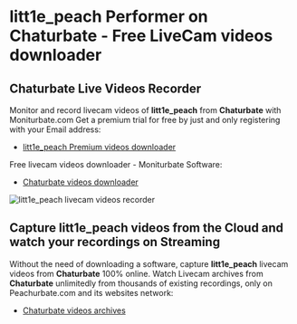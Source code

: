 # litt1e_peach Performer on Chaturbate - Free LiveCam videos downloader

## Chaturbate Live Videos Recorder

Monitor and record livecam videos of **litt1e_peach** from **Chaturbate** with Moniturbate.com
Get a premium trial for free by just and only registering with your Email address:
* [litt1e_peach Premium videos downloader](https://moniturbate.com/request-demo-licence-key.html)

Free livecam videos downloader - Moniturbate Software:
* [Chaturbate videos downloader](https://moniturbate.com/moniturbate-download-software.html)

![litt1e_peach livecam videos recorder](https://peachurnet.com/templates/moniturbate-software.png)


## Capture litt1e_peach videos from the Cloud and watch your recordings on Streaming

Without the need of downloading a software, capture **litt1e_peach** livecam videos from **Chaturbate** 100% online.
Watch Livecam archives from **Chaturbate** unlimitedly from thousands of existing recordings, only on Peachurbate.com and its websites network:
* [Chaturbate videos archives](https://peachurnet.com/)